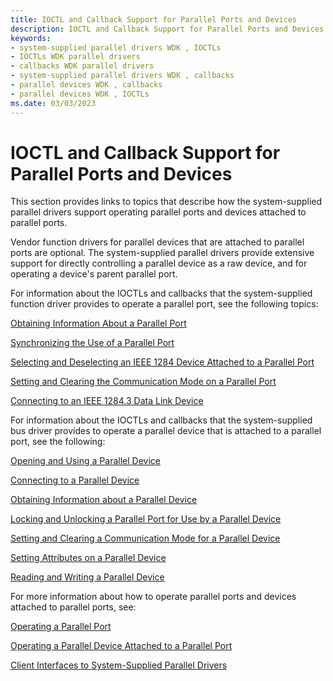 ```yaml
---
title: IOCTL and Callback Support for Parallel Ports and Devices
description: IOCTL and Callback Support for Parallel Ports and Devices
keywords:
- system-supplied parallel drivers WDK , IOCTLs
- IOCTLs WDK parallel drivers
- callbacks WDK parallel drivers
- system-supplied parallel drivers WDK , callbacks
- parallel devices WDK , callbacks
- parallel devices WDK , IOCTLs
ms.date: 03/03/2023
---
```


# IOCTL and Callback Support for Parallel Ports and Devices





This section provides links to topics that describe how the system-supplied parallel drivers support operating parallel ports and devices attached to parallel ports.

Vendor function drivers for parallel devices that are attached to parallel ports are optional. The system-supplied parallel drivers provide extensive support for directly controlling a parallel device as a raw device, and for operating a device's parent parallel port.

For information about the IOCTLs and callbacks that the system-supplied function driver provides to operate a parallel port, see the following topics:

[Obtaining Information About a Parallel Port](obtaining-information-about-a-parallel-port.md)

[Synchronizing the Use of a Parallel Port](synchronizing-the-use-of-a-parallel-port.md)

[Selecting and Deselecting an IEEE 1284 Device Attached to a Parallel Port](selecting-and-deselecting-an-ieee-1284-device-attached-to-a-parallel-p.md)

[Setting and Clearing the Communication Mode on a Parallel Port](setting-and-clearing-the-communication-mode-on-a-parallel-port.md)

[Connecting to an IEEE 1284.3 Data Link Device](connecting-to-an-ieee-1284-3-data-link-device.md)

For information about the IOCTLs and callbacks that the system-supplied bus driver provides to operate a parallel device that is attached to a parallel port, see the following:

[Opening and Using a Parallel Device](opening-and-using-a-parallel-device.md)

[Connecting to a Parallel Device](connecting-to-a-parallel-device.md)

[Obtaining Information about a Parallel Device](obtaining-information-about-a-parallel-device.md)

[Locking and Unlocking a Parallel Port for Use by a Parallel Device](locking-and-unlocking-a-parallel-port-for-use-by-a-parallel-device.md)

[Setting and Clearing a Communication Mode for a Parallel Device](setting-and-clearing-a-communication-mode-for-a-parallel-device.md)

[Setting Attributes on a Parallel Device](setting-attributes-on-a-parallel-device.md)

[Reading and Writing a Parallel Device](reading-and-writing-a-parallel-device.md)

For more information about how to operate parallel ports and devices attached to parallel ports, see:

[Operating a Parallel Port](operating-a-parallel-port.md)

[Operating a Parallel Device Attached to a Parallel Port](operating-a-parallel-device-attached-to-a-parallel-port.md)

[Client Interfaces to System-Supplied Parallel Drivers](/windows-hardware/drivers/ddi/_parports)

 

